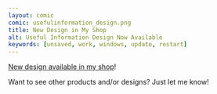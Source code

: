```yaml
---
layout: comic
comic: usefulinformation_design.png
title: New Design in My Shop
alt: Useful Information Design Now Available
keywords: [unsaved, work, windows, update, restart]
---
```


[New design available in my shop](https://lolnein.com/shop/)!

Want to see other products and/or designs? Just let me know!